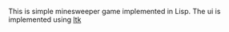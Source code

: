 This is simple minesweeper game implemented in Lisp. The ui is implemented using [ltk](http://www.peter-herth.de/ltk/) 